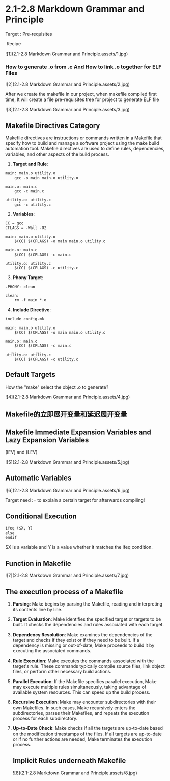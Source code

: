 # 2.1-2.8 Markdown Grammar and Principle

Target : Pre-requisites

​	Recipe

![1](2.1-2.8 Markdown Grammar and Principle.assets/1.jpg)

### How to generate .o from .c And How to link .o together for ELF Files

![2](2.1-2.8 Markdown Grammar and Principle.assets/2.jpg)

After we create the makefile in our project, when makefile compiled first time, It will create a file pre-requisites tree for project to generate ELF file

![3](2.1-2.8 Markdown Grammar and Principle.assets/3.jpg)

## Makefile Directives Category

Makefile directives are instructions or commands written in a Makefile that specify how to build and manage a software project using the make build automation tool. Makefile directives are used to define rules, dependencies, variables, and other aspects of the build process.

1. **Target and Rule**:

```
main: main.o utility.o
    gcc -o main main.o utility.o

main.o: main.c
    gcc -c main.c

utility.o: utility.c
    gcc -c utility.c

```

2. **Variables**:

```
CC = gcc
CFLAGS = -Wall -O2 

main: main.o utility.o    
	$(CC) $(CFLAGS) -o main main.o utility.o 
	
main.o: main.c    
	$(CC) $(CFLAGS) -c main.c

utility.o: utility.c    
	$(CC) $(CFLAGS) -c utility.c
```

3. **Phony Target**:

```
.PHONY: clean

clean:
    rm -f main *.o
```

4. **Include Directive**:

```
include config.mk

main: main.o utility.o
    $(CC) $(CFLAGS) -o main main.o utility.o

main.o: main.c
    $(CC) $(CFLAGS) -c main.c

utility.o: utility.c
    $(CC) $(CFLAGS) -c utility.c
```

## Default Targets

How the "make" select the object .o to generate?

![4](2.1-2.8 Markdown Grammar and Principle.assets/4.jpg)

## Makefile的立即展开变量和延迟展开变量

## Makefile Immediate Expansion Variables and Lazy Expansion Variables

(IEV) and (LEV)

![5](2.1-2.8 Markdown Grammar and Principle.assets/5.jpg)

## Automatic Variables

![6](2.1-2.8 Markdown Grammar and Principle.assets/6.jpg)

Target need := to explain a certain target for afterwards compiling!

## Conditional Execution

```markdown
ifeq ($X, Y)
else
endif
```

$X is a variable and Y is a value whether it matches the ifeq condition.

## Function in Makefile

![7](2.1-2.8 Markdown Grammar and Principle.assets/7.jpg)

## The execution process of a Makefile 

1. **Parsing**: Make begins by parsing the Makefile, reading and interpreting its contents line by line.

2. **Target Evaluation**: Make identifies the specified target or targets to be built. It checks the dependencies and rules associated with each target.

3. **Dependency Resolution**: Make examines the dependencies of the target and checks if they exist or if they need to be built. If a dependency is missing or out-of-date, Make proceeds to build it by executing the associated commands.

4. **Rule Execution**: Make executes the commands associated with the target's rule. These commands typically compile source files, link object files, or perform other necessary build actions.

5. **Parallel Execution**: If the Makefile specifies parallel execution, Make may execute multiple rules simultaneously, taking advantage of available system resources. This can speed up the build process.

6. **Recursive Execution**: Make may encounter subdirectories with their own Makefiles. In such cases, Make recursively enters the subdirectories, parses their Makefiles, and repeats the execution process for each subdirectory.

7. **Up-to-Date Check**: Make checks if all the targets are up-to-date based on the modification timestamps of the files. If all targets are up-to-date or if no further actions are needed, Make terminates the execution process.

   

   ## Implicit Rules underneath Makefile

   ![8](2.1-2.8 Markdown Grammar and Principle.assets/8.jpg)